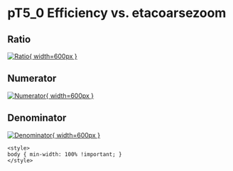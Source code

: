 # pT5_0 Efficiency vs. etacoarsezoom

## Ratio

[![Ratio](../mtv/var/pT5_0_eff_etacoarsezoom.png){ width=600px }](../mtv/var/pT5_0_eff_etacoarsezoom.pdf)

## Numerator

[![Numerator](../mtv/num/pT5_0_eff_etacoarsezoom_num.png){ width=600px }](../mtv/num/pT5_0_eff_etacoarsezoom_num.pdf)

## Denominator

[![Denominator](../mtv/den/pT5_0_eff_etacoarsezoom_den.png){ width=600px }](../mtv/den/pT5_0_eff_etacoarsezoom_den.pdf)


``` {=html}
<style>
body { min-width: 100% !important; }
</style>
```

